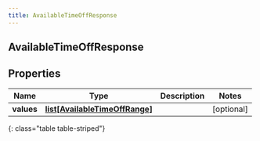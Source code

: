 ```yaml
---
title: AvailableTimeOffResponse
---
```

## AvailableTimeOffResponse

## Properties

|Name | Type | Description | Notes|
|------------ | ------------- | ------------- | -------------|
| **values** | [**list[AvailableTimeOffRange]**](AvailableTimeOffRange.html) |  | [optional] |
{: class="table table-striped"}


